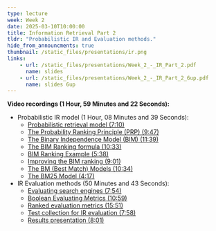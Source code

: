 ```yaml
---
type: lecture
week: Week 2
date: 2025-03-10T10:00:00
title: Information Retrieval Part 2
tldr: "Probabilistic IR and Evaluation methods."
hide_from_announcments: true
thumbnail: /static_files/presentations/ir.png
links: 
    - url: /static_files/presentations/Week_2_-_IR_Part_2.pdf
      name: slides
    - url: /static_files/presentations/Week_2_-_IR_Part_2_6up.pdf
      name: slides 6up
---
```

**Video recordings (1 Hour, 59 Minutes and 22 Seconds):**
- Probabilistic IR model (1 Hour, 08 Minutes and 39 Seconds):
    - [Probabilistic retrieval model (7:10)](https://youtu.be/W4zvif4mOC4)
    - [The Probability Ranking Principle (PRP) (9:47)](https://youtu.be/WvAm4N8ePXM)
    - [The Binary Independence Model (BIM) (11:39)](https://youtu.be/4bssGll5Smc)
    - [The BIM Ranking formula (10:33)](https://youtu.be/Pm1xkRruZyk)
    - [BIM Ranking Example (5:38)](https://youtu.be/lpp2u9bfRqc)
    - [Improving the BIM ranking (9:01)](https://youtu.be/KKfNs06YGH4)
    - [The BM (Best Match) Models (10:34)](https://youtu.be/FfYUeIxXqSg)
    - [The BM25 Model (4:17)](https://youtu.be/1Xh36b0HDeo)
- IR Evaluation methods (50 Minutes and 43 Seconds): 
    - [Evaluating search engines (7:54)](https://youtu.be/yGwyxoLtwCQ)
    - [Boolean Evaluating Metrics (10:59)](https://youtu.be/7HOU6PwLqIU)
    - [Ranked evaluation metrics (15:51)](https://youtu.be/5Dshev4cKuQ)
    - [Test collection for IR evaluation (7:58)](https://youtu.be/oyt6_YOeErY)
    - [Results presentation (8:01)](https://youtu.be/no3CGzGNhU4)
